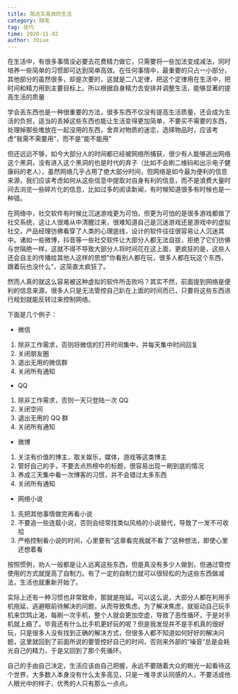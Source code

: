 ```yaml
---
title: 简洁又高效的生活
category: 随笔
tag: 技巧
time: 2020-11-02
author: JQiue
---
```


在生活中，有很多事情没必要去花费精力做它，只需要将一些加法变成减法，同时培养一些简单的习惯即可达到简单高效。在任何事情中，最重要的只占一小部分，其他部分的虽然很多，却是次要的，这就是二八定律，把这个定律用在生活中，把时间和精力用到主要目标上。所以根据自身精力去安排并调整生活，能够显著的提高生活的质量

学会丢东西也是一种很重要的方法，很多东西不仅没有提高生活质量，还会成为生活的负担，适当的丢掉这些东西也能让生活变得更加简单，不要买不需要的东西，处理掉那些堆放在一起没用的东西，舍弃对物质的迷恋，选择物品时，应该考虑“我需不需要用”，而不是“能不能用”

但还远远不够，如今大部分人的时间都已经被网络所捕获，很少有人能够逃出网络这个黑洞，没有进入这个黑洞的也是时代的弃子（比如不会刷二维码和出示电子健康码的老人），虽然网络几乎占用了绝大部分时间，但网络是如今最为便利的信息来源，我们应该考虑如何从这些信息中提取对自身有利的信息，而不是浪费大量时间去浏览一些碎片化的信息，比如过多的阅读新闻，有时候知道很多有时候也是一种错。

在网络中，社交软件有时候比沉迷游戏更为可怕，但更为可怕的是很多游戏都做了社交系统，这让人很难从中清醒过来，很难知道自己是沉迷游戏还是游戏中的虚拟社交，产品经理彷佛看穿了人类的心理底线，设计的软件往往很容易让人沉迷其中。诸如一些微博，抖音等一些社交软件让大部分人都无法自拔，拒绝了它们彷佛与世隔绝一样，这就不得不导致大部分人将时间花在这上面，更疯狂的是，这些人还会自主的传播给其他人这样的思想”你看别人都在玩，很多人都在玩这个东西，跟着玩也没什么“，这简直太疯狂了。

然而人真的就这么容易被这种虚拟的软件所击败吗？其实不然，前面提到网络是便利的信息来源，很多人只是无法管控自己趴在上面的时间而已，只要将这些东西进行规划就能反转过来控制网络。

下面是几个例子：

+ 微信

1. 除非工作需求，否则将微信的打开时间集中，并每天集中时间回复
2. 关闭朋友圈
3. 退出无用的微信群
4. 关闭所有通知

+ QQ

1. 除非工作需求，否则一天只登陆一次 QQ
2. 关闭空间
3. 退出无用的 QQ 群
4. 关闭所有通知

+ 微博

1. 关注有价值的博主，取关娱乐，媒体，游戏等这类博主
2. 管好自己的手，不要去点热榜中的标题，很容易出现一刷到底的情况
3. 养成三天集中看一次博客的习惯，并不会错过太多东西
4. 关闭所有通知

+ 网络小说

1. 先把其他事情做完再看小说
2. 不要追一些连载小说，否则会经常找类似风格的小说替代，导致了一发不可收拾
3. 严格控制看小说的时间，心里要有“这章看完我就不看了”这种想法，即使心里还想着看

按照惯例，劝人一般都是让人远离这些东西，但是真没有多少人做到，但通过管控使用的方式就提高了自制力。有了一定的自制力就可以很轻松的为这些东西做减法，生活也就重新开始了。

实际上还有一种习惯也非常致命，那就是拖延。可以这么说，大部分人都在利用手机拖延，逃避眼前待解决的问题，从而导致焦虑，为了解决焦虑，就驱动自己玩手机来饮鸩止渴，每刷一次手机，整个人就会更加空虚，导致了恶性循环，于是对手机就上瘾了。毕竟还有什么比手机更好玩的呢？但是我发现并不是手机真的很好玩，只是很多人没有找到正确的解决方式，但很多人都不知道如何好好的解决问题，这里就回到了前面所说的要管控好自己的时间，否则来外部的“噪音”总是会耗光自己的精力，于是又回到了那个死循环。

自己的手由自己决定，生活应该由自己把握，永远不要随着大众的眼光一起看待这个世界，大多数人本身没有什么太多高见，只是一堆寻求认同感的人，不要活成他人眼光中的样子，优秀的人只有那么一点点。
